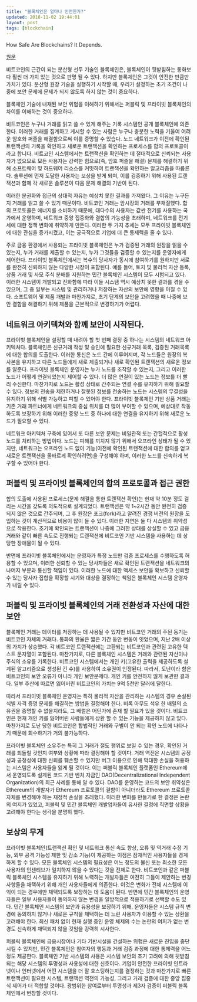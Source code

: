 ```yaml
---
title: "블록체인은 얼마나 안전한가?"
updated: 2018-11-02 19:44:01
layout: post
tags: [blockchain]
---
```


How Safe Are Blockchains? It Depends.

[원문](https://hbr.org/2017/03/how-safe-are-blockchains-it-depends)

비트코인의 근간이 되는 분산형 선두 기술인 블록체인은, 블록체인이 뒷받침하는 통화보다 훨씬 더 가치 있는 것으로 판명 될 수 있다. 하지만 블록체인은 그것이 안전한 만큼만 가치가 있다. 분산형 원장 기술을 실행하기 시작할 때, 우리가 설정하는 초기 조건이 나중에 보안 문제에 문제가 되지 않도록 하지 않는 것이 중요하다.

블록체인 기술에 내재된 보안 위험을 이해하기 위해서는 퍼블릭 및 프라이빗 블록체인의 차이를 이해하는 것이 중요하다.

비트코인은 누구나 거래를 읽고 쓸 수 있게 해주는 기록 시스템인 공개 블록체인에 의존한다. 이러한 거래를 집계하고 게시할 수 있는 사람은 누구나 충분한 노력을 기울여 어려운 암호화 퍼즐을 해결함으로써 이를 증명할 수 있습다. 노드 네트워크가 이전에 확인된 트랜잭션의 기록을 확인하고 새로운 트랜잭션을 확인하는 프로세스를 합의 프로토콜이라고 합니다. 비트코인 시스템에서는 트랜잭션을 확인하는 데 절대적으로 신뢰되는 사용자가 없으므로 모든 사용자는 강력한 힘으로(즉, 암호 퍼즐을 해결) 문제를 해결하기 위해 소프트웨어 및 하드웨어 리소스를 커밋하여 트랜잭션을 확인하는 알고리즘을 따릅른다. 솔루션에 먼저 도달한 사용자는 보상을 받게 되며, 이를 검증하기 위해 사용된 트랜잭션과 함께 각 새로운 솔루션이 다음 문제 해결의 기반이 된다.

이러한 분권화와 접근의 상대적 자유는 예상치 못한 결과를 가져왔다. 그 이유는 누구든지 거래를 읽고 쓸 수 있기 때문이다. 비트코인 거래는 암시장의 거래를 부채질했다. 합의 프로토콜은 에너지를 소비하기 때문에, 대다수의 사용자는 값싼 전기를 사용하는 국가에서 운영하며, 네트워크 중앙 집중화와 결합의 가능성을 초래하며, 네트워크를 전기세에 대한 정책 변화에 취약하게 만든다. 이러한 두 가지 추세는 모두 프라이빗 블록체인에 대한 관심을 증가시켰고, 이는 궁극적으로 기업에 더 큰 통제력을 줄 수 있다.

주로 금융 환경에서 사용되는 프라이빗 블록체인은 누가 검증된 거래의 원장을 읽을 수 있는지, 누가 거래를 제출할 수 있는지, 누가 그것들을 검증할 수 있는지를 운영자에게 제어한다. 프라이빗 블록체인에서는 복수의 당사자가 동시에 참여하기를 원하지만 서로를 완전히 신뢰하지 않는 다양한 시장이 포함된다. 예를 들어, 토지 및 물리적 자산 등록, 상품 거래 및 사모 주식 분배를 지원하는 민간 블록체인 시스템이 모두 시험되고 있다. 이러한 시스템이 개발되고 진화함에 따라 이들 시스템 역시 예상치 못한 결과를 겪을 수 있으며, 그 중 일부는 시스템 및 관리하거나 저장하는 자산의 보안에 영향을 미칠 수 있다. 소프트웨어 및 제품 개발과 마찬가지로, 초기 단계의 보안을 고려했을 때 나중에 보안 결함을 해결하기 위해 제품을 근본적으로 변경하기가 어렵다.

## 네트워크 아키텍쳐와 함께 보안이 시작된다.

프라이빗 블록체인을 설정할 때 내려야 할 첫 번째 결정 중 하나는 시스템의 네트워크 아키텍처다. 블록체인은 신규거래 작성 및 승인에 필요한 신규거래 목록, 검증된 거래목록에 대한 합의를 도출한다. 이러한 통신은 노드 간에 이루어지며, 각 노드들은 원장의 복사본을 유지하고 다른 노드들에게 새로 제출되거나 새로 확인된 트랜잭션의 새로운 정보를 알준다. 프라이빗 블록체인 운영자는 누가 노드를 조작할 수 있는지, 그리고 이러한 노드가 어떻게 연결되었는지 제어할 수 있다. 더 많은 연결이 있는 노드는 정보를 더 빨리 수신한다. 마찬가지로 노드는 활성 상태로 간주되는 연결 수를 유지하기 위해 필요할 수 있다. 정보의 전송을 제한하거나 잘못된 정보를 전송하는 노드는 시스템의 무결성을 유지하기 위해 식별 가능하고 피할 수 있어야 한다. 프라이빗 블록체인 기반 상품 거래는 기존 거래 파트너에게 네트워크의 중심 위치를 더 많이 부여할 수 있으며, 예상대로 작동하도록 보장하기 위해 이러한 중앙 노드 중 하나에 대한 연결을 유지하기 위해 새로운 노드가 필요할 수 있다.

네트워크 아키텍처 구축에 있어서 또 다른 보안 문제는 비일관적 또는 간헐적으로 활성 노드를 처리하는 방법이다. 노드는 피해를 끼치지 않기 위해서 오프라인 상태가 될 수 있지만, 네트워크는 오프라인 노드 없이 기능(이전에 확인된 트랜잭션에 대한 합의를 얻고 새로운 트랜잭션을 올바르게 확인하려면)을 구성해야 하며, 이러한 노드를 신속하게 복구할 수 있어야 한다.

## 퍼블릭 및 프라이빗 블록체인의 합의 프로토콜과 접근 권한

합의 도출에 사용된 프로세스(문제 해결을 통한 트랜잭션 확인)는 현재 약 10분 정도 걸리는 시간을 갖도록 의도적으로 설계되었다. 트랜잭션은 약 1~2시간 동안 완전히 검증되지 않은 것으로 간주되며, 그 후 원장은 포크(fork)라고 알려진 경쟁 버전의 원장을 도입하는 것이 계산적으로 비용이 많이 들 수 있다. 이러한 지연은 둘 다 시스템의 취약성으로 작용한다. 초기에 확인되는 트랜잭션이 나중에 그러한 상태를 상실할 수 있고 금융 거래와 같이 빠른 속도로 진행되는 트랜잭션에 비트코인 기반 시스템을 사용하는 데 상당한 장애물이 될 수 있다.

반면에 프라이빗 블록체인에서는 운영자가 특정 노드만 검증 프로세스를 수행하도록 허용할 수 있으며, 이러한 신뢰할 수 있는 당사자들은 새로 확인된 트랜잭션을 네트워크의 나머지 부분과 통신할 책임이 있다. 이러한 노드에 대한 액세스 보안을 확보하고 신뢰할 수 있는 당사자 집합을 확장할 시기와 대상을 결정하는 책임은 블록체인 시스템 운영자가 내릴 수 있다.

## 퍼블릭 및 프라이빗 블록체인의 거래 전환성과 자산에 대한 보안

블록체인 거래는 데이터를 저장하는 데 사용될 수 있지만 비트코인 거래의 주된 동기는 비트코인 자체의 거래다. 통화의 환율은 짧은 기간 동안 변동이 잇었으며, 지난 2배 이상의 가치가 상승했다. 각 비트코인 트랜잭션에는 교환되는 비트코인과 관련된 고유한 텍스트 문자열이 포함된다. 마찬가지로, 다른 블록체인 시스템은 거래와 관련된 자산이나 주식의 소유를 기록한다. 비트코인 시스템에서는 개인 키(고유한 출력을 제공하도록 설계된 알고리즘으로 생성된 긴 수)를 사용하여 소유권이 인정된다. 따라서, 도난이라 함은 비트코인의 보안 오류가 아니라 개인 보안문제다. 개인 키를 안전하지 않게 보관한 결과다. 일부 추산에 따르면 잃어버린 비트코인의 가치는 9억 5천만 달러에 달한다.

따라서 프라이빗 블록체인 운영자는 특히 물리적 자산을 관리하는 시스템의 경우 손실된 식별 자격 증명 문제를 해결하는 방법을 결정해야 한다. 비록 아무도 석유 한 배럴의 소유권을 증명할 수 없을지라도, 그 배럴은 어딘가에 존재 할 필요가 있을 것이다. 비트코인은 현재 개인 키를 잃어버린 사람들에게 상환 할 수 있는 기능을 제공하지 않고 있다. 마찬가지로 도난 당한 비트코인은 합법적인 거래와 구별이 안 되는 확인 노드에 나타나기 때문에 회수하기가 거의 불가능하다.

프라이빗 블록체인 소유주는 특히 그 거래가 절도 행위로 보일 수 있는 경우, 확인된 거래를 되돌릴 것인지 여부와 상황에 따라 결정해야 할 것이다. 거래 역전은 시스템의 공정성과 공정성에 대한 신뢰를 훼손할 수 있지만 버그 이용으로 인해 막대한 손실을 허용하는 시스템은 사용자들을 잃게 될 것이다. 이는 퍼블릭 블록체인 플랫폼인 Ethereum에서 운영되도록 설계된 코드 기반 벤처 자금인 DAO(Decentralizational Independent Organization)의 최근 사례를 통해 알 수 있다. DAO를 운영하는 코드의 보안 취약성은 Ethereum의 개발자가 Ethereum 프로토콜의 결함이 아니더라도 Ethereum 프로토콜 자체를 변경해야 하는 재정적 손실을 초래했다. 이러한 변화를 만들기로 한 결정은 논란의 여지가 있었고, 퍼블릭 및 민간 블록체인 개발업자들이 유사한 결정에 직면할 상황을 고려해야 한다는 생각을 분명히 했다.

## 보상의 무게

프라이빗 블록체인(트랜잭션 확인 및 네트워크 통신 속도 향상, 오류 및 역거래 수정 기능, 외부 공격 가능성 제한 및 감소 기능)이 제공하는 이점은 잠재적인 사용자들을 경계하게 할 수 있다. 모든 블록체인 시스템의 필요성은 어느 정도의 불신 또는 최소한 모든 사용자의 인센티브가 일치하지 않을 수 있다는 것을 전제로 한다. 비트코인과 같은 퍼블릭 블록체인 시스템을 유지하기 위해 노력하는 개발자들은 여전히 그들이 제안하는 변경사항들을 채택하기 위해 개인 사용자들에게 의존한다. 이것은 변화가 전체 시스템에 이익이 되는 경우에만 채택되도록 보장하는 데 도움이 된다. 반면에 민간 블록체인의 운영자들은 일부 사용자들이 동의하지 않는 변경을 일방적으로 적용하기로 선택할 수도 있다. 민간 블록체인 시스템의 보안과 유용성을 보장하기 위해, 운영자들은 시스템 규칙 변경에 동의하지 않거나 새로운 규칙을 채택하는 데 느린 사용자가 이용할 수 있는 상환을 고려해야 한다. 최신 패치 없이 현재 실행 중인 운영 체제의 수는 논란의 여지가 없는 변경도 신속하게 채택되지 않을 것임을 강력히 시사한다.

퍼블릭 블록체인에 금융시장이나 기타 기반시설을 건설하는 위험은 새로운 진입을 중단시킬 수 있지만, 민간 블록체인은 참여자의 행동과 거래 검증 과정에 대한 통제력을 어느 정도 제공한다. 블록체인 기반 시스템의 사용은 시스템 보안의 조기 고려에 의해 뒷받침되는 해당 시스템의 투명성과 사용성에 대한 신호이다. 기업이 안전한 프라이빗 인트라넷이나 인터넷에서 어떤 시스템을 더 잘 호스팅하는지를 결정하는 것과 마찬가지로 빠른 트랜잭션이 필요한 시스템, 트랜잭션 역전의 가능성, 그리고 거래 검증에 대한 중앙 집중식 제어가 더 적합할 것이다. 광범위한 참여로부터 투명성과 제3자 검증이 퍼블릭 블록체인에서 번창할 것이다.